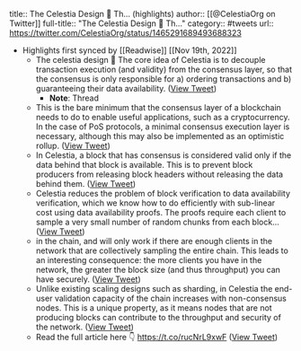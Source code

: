 title:: The Celestia Design 🧵 Th... (highlights)
author:: [[@CelestiaOrg on Twitter]]
full-title:: "The Celestia Design 🧵 Th..."
category:: #tweets
url:: https://twitter.com/CelestiaOrg/status/1465291689493688323

- Highlights first synced by [[Readwise]] [[Nov 19th, 2022]]
	- The celestia design 🧵
	  The core idea of Celestia is to decouple transaction execution (and validity) from the consensus layer, so that the consensus is only responsible for a) ordering transactions and b) guaranteeing their data availability. ([View Tweet](https://twitter.com/CelestiaOrg/status/1465291689493688323))
		- **Note**: Thread
	- This is the bare minimum that the consensus layer of a blockchain needs to do to enable useful applications, such as a cryptocurrency. In the case of PoS protocols, a minimal consensus execution layer is necessary, although this may also be implemented as an optimistic rollup. ([View Tweet](https://twitter.com/CelestiaOrg/status/1465291767964573696))
	- In Celestia, a block that has consensus is considered valid only if the data behind that block is available. This is to prevent block producers from releasing block headers without releasing the data behind them. ([View Tweet](https://twitter.com/CelestiaOrg/status/1465291833043394567))
	- Celestia reduces the problem of block verification to data availability verification, which we know how to do efficiently with sub-linear cost using data availability proofs. The proofs require each client to sample a very small number of random chunks from each block… ([View Tweet](https://twitter.com/CelestiaOrg/status/1465291906464698369))
	- in the chain, and will only work if there are enough clients in the network that are collectively sampling the entire chain. This leads to an interesting consequence: the more clients you have in the network, the greater the block size (and thus throughput) you can have securely. ([View Tweet](https://twitter.com/CelestiaOrg/status/1465291983963013123))
	- Unlike existing scaling designs such as sharding, in Celestia the end-user validation capacity of the chain increases with non-consensus nodes. This is a unique property, as it means nodes that are not producing blocks can contribute to the throughput and security of the network. ([View Tweet](https://twitter.com/CelestiaOrg/status/1465292086526177286))
	- Read the full article here 👇
	  https://t.co/rucNrL9xwF ([View Tweet](https://twitter.com/CelestiaOrg/status/1465292329577684996))